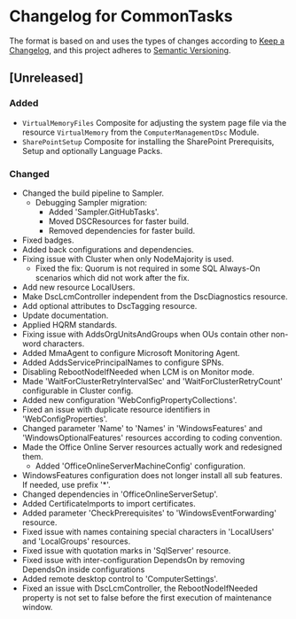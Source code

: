 # Changelog for CommonTasks

The format is based on and uses the types of changes according to [Keep a Changelog](https://keepachangelog.com/en/1.0.0/),
and this project adheres to [Semantic Versioning](https://semver.org/spec/v2.0.0.html).

## [Unreleased]

### Added

- `VirtualMemoryFiles` Composite for adjusting the system page file via the resource `VirtualMemory` from the `ComputerManagementDsc` Module.
- `SharePointSetup` Composite for installing the SharePoint Prerequisits, Setup and optionally Language Packs.
### Changed

- Changed the build pipeline to Sampler.
  - Debugging Sampler migration:
    - Added 'Sampler.GitHubTasks'.
    - Moved DSCResources for faster build.
    - Removed dependencies for faster build.
- Fixed badges.
- Added back configurations and dependencies.
- Fixing issue with Cluster when only NodeMajority is used.
  - Fixed the fix: Quorum is not required in some SQL Always-On scenarios which did not work after the fix.
- Add new resource LocalUsers.
- Make DscLcmController independent from the DscDiagnostics resource.
- Add optional attributes to DscTagging resource.
- Update documentation.
- Applied HQRM standards.
- Fixing issue with AddsOrgUnitsAndGroups when OUs contain other non-word characters.
- Added MmaAgent to configure Microsoft Monitoring Agent.
- Added AddsServicePrincipalNames to configure SPNs.
- Disabling RebootNodeIfNeeded when LCM is on Monitor mode.
- Made 'WaitForClusterRetryIntervalSec' and 'WaitForClusterRetryCount' configurable in Cluster config.
- Added new configuration 'WebConfigPropertyCollections'.
- Fixed an issue with duplicate resource identifiers in 'WebConfigProperties'.
- Changed parameter 'Name' to 'Names' in 'WindowsFeatures' and 'WindowsOptionalFeatures' resources according to coding convention.
- Made the Office Online Server resources actually work and redesigned them.
  - Added 'OfficeOnlineServerMachineConfig' configuration.
- WindowsFeatures configuration does not longer install all sub features. If needed, use prefix '*'.
- Changed dependencies in 'OfficeOnlineServerSetup'.
- Added CertificateImports to import certificates.
- Added parameter 'CheckPrerequisites' to 'WindowsEventForwarding' resource.
- Fixed issue with names containing special characters in 'LocalUsers' and 'LocalGroups' resources.
- Fixed issue with quotation marks in 'SqlServer' resource.
- Fixed issue with inter-configuration DependsOn by removing DependsOn inside configurations
- Added remote desktop control to 'ComputerSettings'.
- Fixed an issue with DscLcmController, the RebootNodeIfNeeded property is not
set to false before the first execution of maintenance window.
